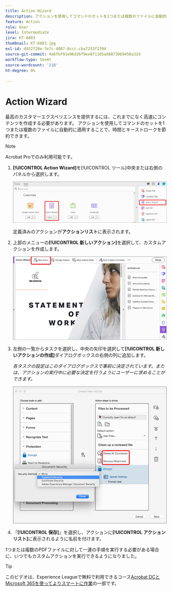 ```yaml
---
title: Action Wizard
description: アクションを使用してコマンドのセットを1つまたは複数のファイルに自動的に適用することで、時間とキーストロークを節約できます
feature: Action
role: User
level: Intermediate
jira: KT-6803
thumbnail: KT-6803.jpg
exl-id: d932f20e-7e7c-4087-8ccc-cba7253f1394
source-git-commit: 4e6fbf91e96d26f9ee8f1105ad68738b9450a32d
workflow-type: tm+mt
source-wordcount: '218'
ht-degree: 0%

---
```


# Action Wizard

最高のカスタマーエクスペリエンスを提供するには、これまでになく高速にコンテンツを作成する必要があります。 アクションを使用してコマンドのセットを1つまたは複数のファイルに自動的に適用することで、時間とキーストロークを節約できます。

>[!NOTE]
>
>Acrobat Proでのみ利用可能です。

1. **[!UICONTROL Action Wizard]**&#x200B;を[!UICONTROL ツール]中央または右側のパネルから選択します。

   ![Action Wizardステップ1](../assets/ActionWizard_1.png)

   定義済みのアクションが&#x200B;**アクションリスト**&#x200B;に表示されます。

1. 上部のメニューの&#x200B;**[!UICONTROL 新しいアクション]**&#x200B;を選択して、カスタムアクションを作成します。

   ![Action Wizard手順2](../assets/ActionWizard_2.png)

1. 左側の一覧からタスクを選択し、中央の矢印を選択して&#x200B;**[!UICONTROL 新しいアクションの作成]**&#x200B;ダイアログボックスの右側の列に追加します。

   *各タスクの設定はこのダイアログボックスで事前に決定されています。または、アクションの実行中に必要な決定を行うようにユーザーに求めることができます。*

   ![Action Wizard手順3](../assets/ActionWizard_3.png)

1. 「**[!UICONTROL 保存]**」を選択し、アクションに&#x200B;**[!UICONTROL アクションリスト]**&#x200B;に表示されるように名前を付けます。

1つまたは複数のPDFファイルに対して一連の手順を実行する必要がある場合に、いつでもカスタムアクションを実行できるようになりました。

>[!TIP]
>
>このビデオは、Experience Leagueで無料で利用できるコース[Acrobat DCとMicrosoft 365を使ってよりスマートに作業](https://experienceleague.adobe.com/?recommended=Acrobat-U-1-2021.microsoft365)の一部です。
